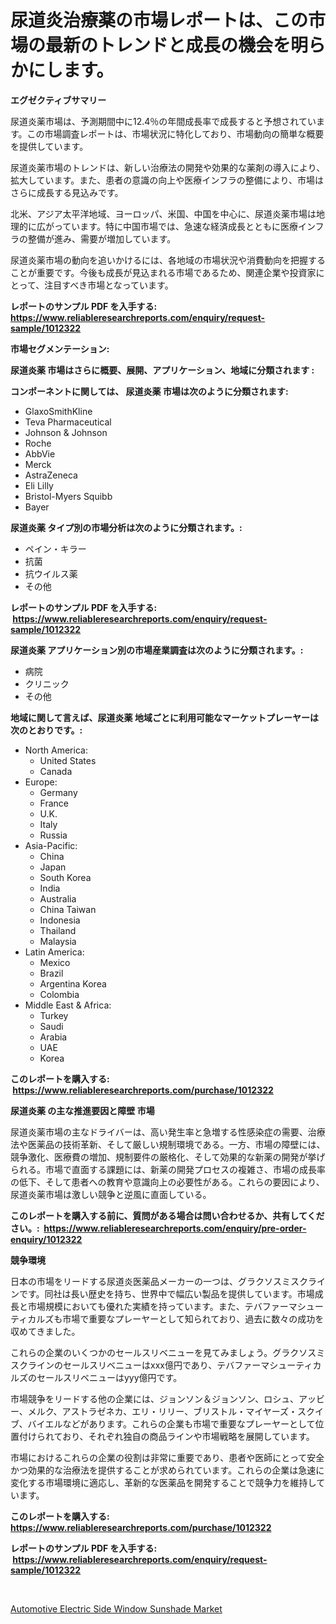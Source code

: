<p><h1>尿道炎治療薬の市場レポートは、この市場の最新のトレンドと成長の機会を明らかにします。</h1></p><p><strong>エグゼクティブサマリー</strong></p>
<p><p>尿道炎薬市場は、予測期間中に12.4％の年間成長率で成長すると予想されています。この市場調査レポートは、市場状況に特化しており、市場動向の簡単な概要を提供しています。</p><p>尿道炎薬市場のトレンドは、新しい治療法の開発や効果的な薬剤の導入により、拡大しています。また、患者の意識の向上や医療インフラの整備により、市場はさらに成長する見込みです。</p><p>北米、アジア太平洋地域、ヨーロッパ、米国、中国を中心に、尿道炎薬市場は地理的に広がっています。特に中国市場では、急速な経済成長とともに医療インフラの整備が進み、需要が増加しています。</p><p>尿道炎薬市場の動向を追いかけるには、各地域の市場状況や消費動向を把握することが重要です。今後も成長が見込まれる市場であるため、関連企業や投資家にとって、注目すべき市場となっています。</p></p>
<p><strong>レポートのサンプル PDF を入手する: <a href="https://www.reliableresearchreports.com/enquiry/request-sample/1012322">https://www.reliableresearchreports.com/enquiry/request-sample/1012322</a></strong></p>
<p><strong>市場セグメンテーション:</strong></p>
<p><strong> 尿道炎薬 市場はさらに概要、展開、アプリケーション、地域に分類されます :</strong></p>
<p><strong>コンポーネントに関しては、 尿道炎薬 市場は次のように分類されます: &nbsp;</strong></p>
<p><ul><li>GlaxoSmithKline</li><li>Teva Pharmaceutical</li><li>Johnson & Johnson</li><li>Roche</li><li>AbbVie</li><li>Merck</li><li>AstraZeneca</li><li>Eli Lilly</li><li>Bristol-Myers Squibb</li><li>Bayer</li></ul></p>
<p><strong> 尿道炎薬 タイプ別の市場分析は次のように分類されます。:</strong></p>
<p><ul><li>ペイン・キラー</li><li>抗菌</li><li>抗ウイルス薬</li><li>その他</li></ul></p>
<p><strong>レポートのサンプル PDF を入手する: &nbsp;<a href="https://www.reliableresearchreports.com/enquiry/request-sample/1012322">https://www.reliableresearchreports.com/enquiry/request-sample/1012322</a></strong></p>
<p><strong> 尿道炎薬 アプリケーション別の市場産業調査は次のように分類されます。:</strong></p>
<p><ul><li>病院</li><li>クリニック</li><li>その他</li></ul></p>
<p><strong>地域に関して言えば、尿道炎薬 地域ごとに利用可能なマーケットプレーヤーは次のとおりです。:</strong></p>
<p><ul>
    <li>
        North America:
        <ul>
            <li>United States</li>
            <li>Canada</li>
        </ul>
    </li>
    <li>
        Europe:
        <ul>
            <li>Germany</li>
            <li>France</li>
            <li>U.K.</li>
            <li>Italy</li>
            <li>Russia</li>
        </ul>
    </li>
    <li>
        Asia-Pacific:
        <ul>
            <li>China</li>
            <li>Japan</li>
            <li>South Korea</li>
            <li>India</li>
            <li>Australia</li>
            <li>China Taiwan</li>
            <li>Indonesia</li>
            <li>Thailand</li>
            <li>Malaysia</li>
        </ul>
    </li>
    <li>
        Latin America:
        <ul>
            <li>Mexico</li>
            <li>Brazil</li>
            <li>Argentina Korea</li>
            <li>Colombia</li>
        </ul>
    </li>
    <li>
        Middle East & Africa:
        <ul>
            <li>Turkey</li>
            <li>Saudi</li>
            <li>Arabia</li>
            <li>UAE</li>
            <li>Korea</li>
        </ul>
    </li>
    </ul></p>
<p><strong>このレポートを購入する: &nbsp;<a href="https://www.reliableresearchreports.com/purchase/1012322">https://www.reliableresearchreports.com/purchase/1012322</a></strong></p>
<p><strong>尿道炎薬 の主な推進要因と障壁 市場</strong></p>
<p><p>尿道炎薬市場の主なドライバーは、高い発生率と急増する性感染症の需要、治療法や医薬品の技術革新、そして厳しい規制環境である。一方、市場の障壁には、競争激化、医療費の増加、規制要件の厳格化、そして効果的な新薬の開発が挙げられる。市場で直面する課題には、新薬の開発プロセスの複雑さ、市場の成長率の低下、そして患者への教育や意識向上の必要性がある。これらの要因により、尿道炎薬市場は激しい競争と逆風に直面している。</p></p>
<p><strong>このレポートを購入する前に、質問がある場合は問い合わせるか、共有してください。:&nbsp; <a href="https://www.reliableresearchreports.com/enquiry/pre-order-enquiry/1012322">https://www.reliableresearchreports.com/enquiry/pre-order-enquiry/1012322</a></strong></p>
<p><strong>競争環境</strong></p>
<p><p>日本の市場をリードする尿道炎医薬品メーカーの一つは、グラクソスミスクラインです。同社は長い歴史を持ち、世界中で幅広い製品を提供しています。市場成長と市場規模においても優れた実績を持っています。また、テバファーマシューティカルズも市場で重要なプレーヤーとして知られており、過去に数々の成功を収めてきました。</p><p>これらの企業のいくつかのセールスリベニューを見てみましょう。グラクソスミスクラインのセールスリベニューはxxx億円であり、テバファーマシューティカルズのセールスリベニューはyyy億円です。</p><p>市場競争をリードする他の企業には、ジョンソン＆ジョンソン、ロシュ、アッビー、メルク、アストラゼネカ、エリ・リリー、ブリストル・マイヤーズ・スクイブ、バイエルなどがあります。これらの企業も市場で重要なプレーヤーとして位置付けられており、それぞれ独自の商品ラインや市場戦略を展開しています。</p><p>市場におけるこれらの企業の役割は非常に重要であり、患者や医師にとって安全かつ効果的な治療法を提供することが求められています。これらの企業は急速に変化する市場環境に適応し、革新的な医薬品を開発することで競争力を維持しています。</p></p>
<p><strong>このレポートを購入する: &nbsp; <a href="https://www.reliableresearchreports.com/purchase/1012322">https://www.reliableresearchreports.com/purchase/1012322</a></strong></p>
<p><strong>レポートのサンプル PDF を入手する: &nbsp;<a href="https://www.reliableresearchreports.com/enquiry/request-sample/1012322">https://www.reliableresearchreports.com/enquiry/request-sample/1012322</a></strong><strong></strong></p>
<p>&nbsp;</p>
<p><p><a href="https://flame-sidecar-702.notion.site/Automotive-Electric-Side-Window-Sunshade-Market-Offer-Valuable-Insights-into-Market-Size-Market-Sha-6b77c7b4e5434e35b5f9530f8cd335e0">Automotive Electric Side Window Sunshade Market</a></p></p>